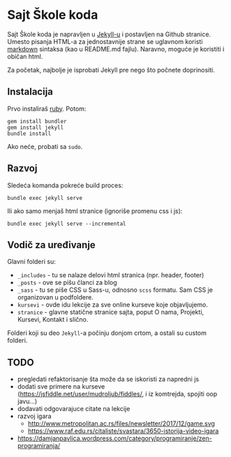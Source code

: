 # Sajt Škole koda

Sajt Škole koda je napravljen u [Jekyll-u](https://jekyllrb.com/) i postavljen na Github stranice. Umesto pisanja HTML-a za jednostavnije strane se uglavnom koristi [markdown](https://guides.github.com/features/mastering-markdown/) sintaksa (kao u README.md fajlu). Naravno, moguće je koristiti i običan html.

Za početak, najbolje je isprobati Jekyll pre nego što počnete doprinositi. 

## Instalacija

Prvo instaliraš [ruby](https://rubyinstaller.org/downloads/). Potom:

```
gem install bundler
gem install jekyll
bundle install
```

Ako neće, probati sa `sudo`.

## Razvoj

Sledeća komanda pokreće build proces:

```
bundle exec jekyll serve
```

Ili ako samo menjaš html stranice (ignoriše promenu css i js):

```
bundle exec jekyll serve --incremental
```

## Vodič za uređivanje

Glavni folderi su:

- `_includes` - tu se nalaze delovi html stranica (npr. header, footer)
- `_posts` - ove se pišu članci za blog
- `_sass` - tu se piše CSS u Sass-u, odnosno `scss` formatu. Sam CSS je organizovan u podfoldere.
- `kursevi` - ovde idu lekcije za sve online kurseve koje objavljujemo.
- `stranice` - glavne statične stranice sajta, poput O nama, Projekti, Kursevi, Kontakt i slično.

Folderi koji su deo `Jekyll`-a počinju donjom crtom, a ostali su custom folderi.

## TODO

- pregledati refaktorisanje šta može da se iskoristi za napredni js
- dodati sve primere na kurseve (https://jsfiddle.net/user/mudroljub/fiddles/, i iz komtrejda, spojiti oop javu...)
- dodavati odgovarajuce citate na lekcije
- razvoj igara
    - http://www.metropolitan.ac.rs/files/newsletter/2017/12/game.svg
    - https://www.raf.edu.rs/citaliste/svastara/3650-istorija-video-igara
- https://damjanpavlica.wordpress.com/category/programiranje/zen-programiranja/
